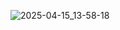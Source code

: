 ![2025-04-15_13-58-18](https://github.com/user-attachments/assets/ce288cd1-64ac-4d19-8a0c-5221634e5c1b)
